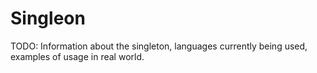 # Singleon
TODO: Information about the singleton, languages currently being used, examples of usage in real world.

